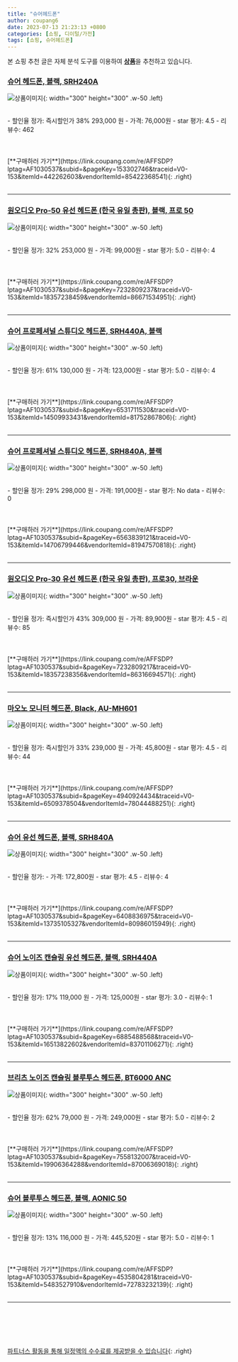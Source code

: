 ```yaml
---
title: "슈어헤드폰"
author: coupang6
date: 2023-07-13 21:23:13 +0800
categories: [쇼핑, 디이털/가전]
tags: [쇼핑, 슈어헤드폰]
---
```


본 쇼핑 추천 글은 자체 분석 도구를 이용하여 [**상품**](https://link.coupang.com/a/bao1ui)을 추천하고 있습니다.

### [슈어 헤드폰, 블랙, SRH240A](https://link.coupang.com/re/AFFSDP?lptag=AF1030537&subid=&pageKey=153302746&traceid=V0-153&itemId=442262603&vendorItemId=85422368541)

![상품이미지](https://thumbnail10.coupangcdn.com/thumbnails/remote/230x230ex/image/vendor_inventory/925a/ac0c95fd5e8ecd249aa5a2ad1c5071d5a2105cb77960c556b4f130073429.jpg){: width="300" height="300" .w-50 .left}


<br>
- 할인율 정가: 즉시할인가 38%  293,000   원
- 가격: 76,000원
- star 평가: 4.5
- 리뷰수: 462
<br>
<br>
<br>
<br>
[**구매하러 가기**](https://link.coupang.com/re/AFFSDP?lptag=AF1030537&subid=&pageKey=153302746&traceid=V0-153&itemId=442262603&vendorItemId=85422368541){: .right}
<br>
<br>

---

### [원오디오 Pro-50 유선 헤드폰 (한국 유일 총판), 블랙, 프로 50](https://link.coupang.com/re/AFFSDP?lptag=AF1030537&subid=&pageKey=7232809237&traceid=V0-153&itemId=18357238459&vendorItemId=86671534951)

![상품이미지](https://thumbnail6.coupangcdn.com/thumbnails/remote/230x230ex/image/vendor_inventory/290a/a8e097c40990faff1c23943bff40c356f23f4fb2fa78f0d36c32f2b449be.png){: width="300" height="300" .w-50 .left}


<br>
- 할인율 정가: 32%  253,000   원
- 가격: 99,000원
- star 평가: 5.0
- 리뷰수: 4
<br>
<br>
<br>
<br>
[**구매하러 가기**](https://link.coupang.com/re/AFFSDP?lptag=AF1030537&subid=&pageKey=7232809237&traceid=V0-153&itemId=18357238459&vendorItemId=86671534951){: .right}
<br>
<br>

---

### [슈어 프로페셔널 스튜디오 헤드폰, SRH440A, 블랙](https://link.coupang.com/re/AFFSDP?lptag=AF1030537&subid=&pageKey=6531711530&traceid=V0-153&itemId=14509933431&vendorItemId=81752867806)

![상품이미지](https://thumbnail6.coupangcdn.com/thumbnails/remote/230x230ex/image/rs_quotation_api/lfugt99u/a4935c888d1148958cd87a4f742dbd65.jpg){: width="300" height="300" .w-50 .left}


<br>
- 할인율 정가: 61%  130,000   원
- 가격: 123,000원
- star 평가: 5.0
- 리뷰수: 4
<br>
<br>
<br>
<br>
[**구매하러 가기**](https://link.coupang.com/re/AFFSDP?lptag=AF1030537&subid=&pageKey=6531711530&traceid=V0-153&itemId=14509933431&vendorItemId=81752867806){: .right}
<br>
<br>

---

### [슈어 프로페셔널 스튜디오 헤드폰, SRH840A, 블랙](https://link.coupang.com/re/AFFSDP?lptag=AF1030537&subid=&pageKey=6563839121&traceid=V0-153&itemId=14706799446&vendorItemId=81947570818)

![상품이미지](https://thumbnail6.coupangcdn.com/thumbnails/remote/230x230ex/image/rs_quotation_api/7zxarxus/c3294e12687946a6a1a1e57381a463fe.jpg){: width="300" height="300" .w-50 .left}


<br>
- 할인율 정가: 29%  298,000   원
- 가격: 191,000원
- star 평가: No data
- 리뷰수: 0
<br>
<br>
<br>
<br>
[**구매하러 가기**](https://link.coupang.com/re/AFFSDP?lptag=AF1030537&subid=&pageKey=6563839121&traceid=V0-153&itemId=14706799446&vendorItemId=81947570818){: .right}
<br>
<br>

---

### [원오디오 Pro-30 유선 헤드폰 (한국 유일 총판), 프로30, 브라운](https://link.coupang.com/re/AFFSDP?lptag=AF1030537&subid=&pageKey=7232809217&traceid=V0-153&itemId=18357238356&vendorItemId=86316694571)

![상품이미지](https://thumbnail10.coupangcdn.com/thumbnails/remote/230x230ex/image/vendor_inventory/3417/17e860d92303879b4f1e5ae31960cfc82a59cdecfc621170ba9fd38ff7a7.png){: width="300" height="300" .w-50 .left}


<br>
- 할인율 정가: 즉시할인가 43%  309,000   원
- 가격: 89,900원
- star 평가: 4.5
- 리뷰수: 85
<br>
<br>
<br>
<br>
[**구매하러 가기**](https://link.coupang.com/re/AFFSDP?lptag=AF1030537&subid=&pageKey=7232809217&traceid=V0-153&itemId=18357238356&vendorItemId=86316694571){: .right}
<br>
<br>

---

### [마오노 모니터 헤드폰, Black, AU-MH601](https://link.coupang.com/re/AFFSDP?lptag=AF1030537&subid=&pageKey=4940924434&traceid=V0-153&itemId=6509378504&vendorItemId=78044488251)

![상품이미지](https://thumbnail6.coupangcdn.com/thumbnails/remote/230x230ex/image/vendor_inventory/7c6f/50857f6cd3d7c03e0d1ef4fa159bb5cad2c29d0d0c356cf8286f3bae5bea.jpg){: width="300" height="300" .w-50 .left}


<br>
- 할인율 정가: 즉시할인가 33%  239,000   원
- 가격: 45,800원
- star 평가: 4.5
- 리뷰수: 44
<br>
<br>
<br>
<br>
[**구매하러 가기**](https://link.coupang.com/re/AFFSDP?lptag=AF1030537&subid=&pageKey=4940924434&traceid=V0-153&itemId=6509378504&vendorItemId=78044488251){: .right}
<br>
<br>

---

### [슈어 유선 헤드폰, 블랙, SRH840A](https://link.coupang.com/re/AFFSDP?lptag=AF1030537&subid=&pageKey=6408836975&traceid=V0-153&itemId=13735105327&vendorItemId=80986015949)

![상품이미지](https://thumbnail9.coupangcdn.com/thumbnails/remote/230x230ex/image/vendor_inventory/f17c/d6203bc858d2b62e65095b3e3d2cde332d5b9c94df233b5cda602961c25f.JPG){: width="300" height="300" .w-50 .left}


<br>
- 할인율 정가: 
- 가격: 172,800원
- star 평가: 4.5
- 리뷰수: 4
<br>
<br>
<br>
<br>
[**구매하러 가기**](https://link.coupang.com/re/AFFSDP?lptag=AF1030537&subid=&pageKey=6408836975&traceid=V0-153&itemId=13735105327&vendorItemId=80986015949){: .right}
<br>
<br>

---

### [슈어 노이즈 캔슬링 유선 헤드폰, 블랙, SRH440A](https://link.coupang.com/re/AFFSDP?lptag=AF1030537&subid=&pageKey=6885488568&traceid=V0-153&itemId=16513822602&vendorItemId=83701106271)

![상품이미지](https://thumbnail6.coupangcdn.com/thumbnails/remote/230x230ex/image/vendor_inventory/39cd/d0a520a889465f7679f85f4725b7b126b57ef80ac6e929a7d863271ed69b.JPG){: width="300" height="300" .w-50 .left}


<br>
- 할인율 정가: 17%  119,000   원
- 가격: 125,000원
- star 평가: 3.0
- 리뷰수: 1
<br>
<br>
<br>
<br>
[**구매하러 가기**](https://link.coupang.com/re/AFFSDP?lptag=AF1030537&subid=&pageKey=6885488568&traceid=V0-153&itemId=16513822602&vendorItemId=83701106271){: .right}
<br>
<br>

---

### [브리츠 노이즈 캔슬링 블루투스 헤드폰, BT6000 ANC](https://link.coupang.com/re/AFFSDP?lptag=AF1030537&subid=&pageKey=7558132007&traceid=V0-153&itemId=19906364288&vendorItemId=87006369018)

![상품이미지](https://thumbnail10.coupangcdn.com/thumbnails/remote/230x230ex/image/retail/images/2023/08/28/9/8/2ffecb65-fa35-4c17-b791-b907d184fb6c.jpg){: width="300" height="300" .w-50 .left}


<br>
- 할인율 정가: 62%  79,000   원
- 가격: 249,000원
- star 평가: 5.0
- 리뷰수: 2
<br>
<br>
<br>
<br>
[**구매하러 가기**](https://link.coupang.com/re/AFFSDP?lptag=AF1030537&subid=&pageKey=7558132007&traceid=V0-153&itemId=19906364288&vendorItemId=87006369018){: .right}
<br>
<br>

---

### [슈어 블루투스 헤드폰, 블랙, AONIC 50](https://link.coupang.com/re/AFFSDP?lptag=AF1030537&subid=&pageKey=4535804281&traceid=V0-153&itemId=5483527910&vendorItemId=72783232139)

![상품이미지](https://thumbnail6.coupangcdn.com/thumbnails/remote/230x230ex/image/retail/images/2020/12/02/14/2/4d4c4a6f-c075-4272-b241-f2aeaf779815.jpg){: width="300" height="300" .w-50 .left}


<br>
- 할인율 정가: 13%  116,000   원
- 가격: 445,520원
- star 평가: 5.0
- 리뷰수: 1
<br>
<br>
<br>
<br>
[**구매하러 가기**](https://link.coupang.com/re/AFFSDP?lptag=AF1030537&subid=&pageKey=4535804281&traceid=V0-153&itemId=5483527910&vendorItemId=72783232139){: .right}
<br>
<br>

---
<br><br><br><br><br> [파트너스 활동을 통해 일정액의 수수료를 제공받을 수 있습니다](https://link.coupang.com/a/bao1ui){: .right}